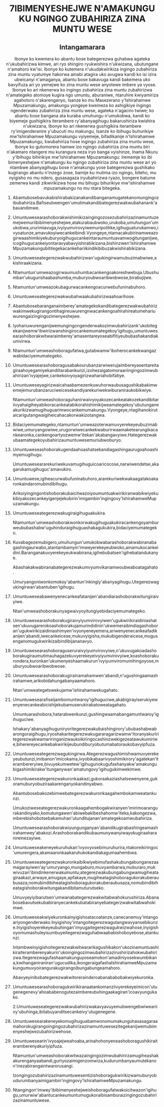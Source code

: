 <h1 align='center'>7IBIMENYESHEJWE N'AMAKUNGU KU NGINGO ZUBAHIRIZA ZINA MUNTU WESE</h1>
<h2 align='center'>Intangamarara</h2>
<p align='center'>Ibonye ko kwemera ko abantu bose bategerezwa guhabwa agateka n'ukubahirizwa kimwe, ari ryo shingiro ryukwishira n'ukwizana, ubutungane n'amahoro kw'isi.
Ibonye ko kutemera n'ukudakwirikiza ingingo zubahiriza zina muntu vyatumye hakorwa amabi atagira uko avugwa kandi ko isi izira ubwicanyi n'amaganya, abantu bose bakavuga kandi bakemera uko bavyifuza ari yo yemejwe ko zina muntu wese anyotewe imbere ya vyose.
Ibonye ko ari nkenerwa ko ingingo zubahiriza zina muntu zubahirizwa n'amategeko atomoye kugira ngo umuntu, aburaniwe, ntaruhire kwiyamiriza agahotoro n'akarenganyo,
Isanze ko mu Masezerano y'Ishirahamwe Mpuzamakungu, amakungu yongeye kwemeza ko ashigikiye ingingo ngenderwako zubahiriza zina muntu wese, agateka n'agaciro twiwe; ko abantu bose bangana ata kuraba umuhungu n'umukobwa, kandi ko biyemeje gushigikira iterambere ry'abanyagihugu bakarushiriza kwishira n'ukwizana,
Ibonye ko ari nkenerwa gushigikira iterambere ry'imigenderanire y'ubucuti mu makungu,
Isanze ko ibihugu buhurikiye mw'Ishirahamwe Mpuzamakungu vyiyemeje, bifadikanije n'Ishirahamwe Mpuzamakungu, kwubahiriza hose ingingo zubahiriza zina muntu wese,
Ibonye ko gutomorera hamwe izo ngingo zubahiriza zina muntu biri n'akamaro ntangere mu kurangura neza iryo banga vyishinze,
Inama Nkuru y'Ibihugu bihirikiye mw'Ishirahamwe Mpuzamakungu:
Irememje ko ibi bimenyeshejwe n'amakungu ku ngingo zubahiriza zina muntu wese ari yo ntambwe abanyagihugu bose n'amakungu yose bategerezwa gushikako kugirango abantu n'inzego zose, bamije ku mutima izo ngingo, biteho, mu nyigisho no mu ndero, gusasagaza iryubahirizwa ryazo, bongere batume zemerwa kandi zikwirikizwa hose mu bihugu bihurikiye mw'ishirahamwe mpuzamakungu no mu ntara bitegeka.</p>
<ol>
  <li>
    <p>Abantubosebavukabishirabakizanakandibanganamugatekanomungingozibubahiriza.Bafiseubwengen'umutimakandibategerezwakwubahanank'abavandimwe.</p>
  </li>
  <li>
    <p>Umuntuwesearashoborakwishimikizaingingozosezubahirizazinamuntuzemejwemuriibibimenyeshejwe,atakurabaubwoko,urukoba,umuhungun'umukobwa,ururimiavuga,ivyiyumvirovyiwemuripolitike,igihuguaturukamwo,ivyoatunze,amavukoyiwecankeibindi.Vyongeye,ntamacakubirinamweazogirwaashimikiyekuburyoigihugucankeintaraumuntuavamwogitunganijwe,icogihugucankeiyontaravyabavyishirabikizana,bishinzwen'IshirahamweMpuzamakungubititegekacankehariikindikibibuzakwishirabikizana.</p>
  </li>
  <li>
    <p>Umuntuweseategerezwakwubahirizwan'ugukingirwamubuzimabwiwe,akishiraakizana.</p>
  </li>
  <li>
    <p>Ntamuntun'umweazogirwaumushumbacankengoakoreshwebuja.Ubushumban'ukugurishaabashumba,muburyoubwoaribwobwose,birabujijwe.</p>
  </li>
  <li>
    <p>Ntamuntun'umweazokubagurwacankengoacurwebufuninabuhoro.</p>
  </li>
  <li>
    <p>Umuntuweseategerezwakwubahwaakubahirizwaahoarihose.</p>
  </li>
  <li>
    <p>Abantubosebaranganaimberey'amategekokandibategerezwakwubahirizwakimwekugirangontihagireuwurengnwacankengoahirahireatumehariuwurengaizingingozimenyeshejwe.</p>
  </li>
  <li>
    <p>Iyohariuwurenganijwemungingongenderwakozimwubahirizank'ukobitegekanijwemw'ibwirizwanshingirocankemumategekoy'igihugu,umuntuwesearashoborakwitwaraimberey'amasentareyoseabifitiyeububashakandiakumvirwa.</p>
  </li>
  <li>
    <p>Ntamuntun'umweashoboragufatwa,gutabwamw'iboherocankekwangazwabidaciyemumategeko.</p>
  </li>
  <li>
    <p>Umuntuwesearashoboragusabakourubanzarwiwerujaimbereyasentareitagiraahoyegamiyekandiitarabankunzi,izohezaigatomoraariingingozimwubahirizan'ivyajejwe,cankekoivyoyagirizwahariahobifatiye.</p>
  </li>
  <li>
    <p>Umuntuweseyagirizwaicahaabamezenkuwuhorwaubusagushikabakimwemejemurubanzaruciweicesekandiyarekuriwekwiburaniraukobikwiye.</p>
    <p>Ntamuntun'umweashoboraguhanirwaivyoyakozecankeatakozekandibitariivyahaigiheyabikoracankeatabikorahishimikijweamategekoy'ubutunganeakurikizwamugihuguarimwocankemumakungu.Vyongeye,ntagihanokirutaicarigutangwaigiheicahacakorwakizotangwa.</p>
  </li>
  <li>
    <p>Bidaciyemumategeko,ntamuntun'umweazoterwamuvyerekeyeubuzimabwiwe,umuryangowiwe,urugorwiwecankekwaburirwaamaketearungikacankearonka,cankengoartyozwemw'itekan'akabangavyiwe.Hategerezwakubaamategekoyubahirizaumuntuwesemuriubwoburyo.</p>
  </li>
  <li>
    <p>Umuntuweseashoborakugendaahoashatsekandiagashingaurugoahoashimyemugihugu.</p>
    <p>Umuntuweseararekuriwekuvamugihuguicoaricocose,narwiwendetse,akagarukamugihuguc'amavukiro.</p>
  </li>
  <li>
    <p>Umuntuwese,igiheacurwabufuninabuhoro,ararekuriwekwakaagatakoakaronkaindaromubindibihugu.</p>
    <p>Arikoiyingingontishoborakubaicitwazoiyoumuntuakwirikiranwabikwiyekukibiyakozecankeyigenjejekubirin'imigambin'ingingovy'IshirahamweMupuzamakungu.</p>
  </li>
  <li>
    <p>Umuntuweseategerezwakugiraigihuguakukira.</p>
    <p>Ntamuntun'umweashoborakwonkorwakugihuguakukiracankengoyamburweububashabw'uguhinduraigihuguashakagukukira,bidaciyemumategeko.</p>
  </li>
  <li>
    <p>Kuvabagezemubigero,umuhungun'umukobwabarashoborakwabiranabagashingaurwabo,atantambamyin'imweyerekeyeubwoko,amamukocankeidini.Baranganakuvyerekeyeukwabirana,igihebubatsen'igihebatandukanye.</p>
    <p>Abashakakwabiranabategerezwakumvyumvikanamwoubwaboatagahato.</p>
    <p>Umuryangoniwonkomokoy'abantun'inkingiy'abanyagihugu.Utegerezwagukingirwan'abantuben'igihugu.</p>
  </li>
  <li>
    <p>Umuntuweseabawenyenecankeafatanijen'abandiarashoborakwitungiraivyiwe.</p>
    <p>Ntan'umweashoborakunyagwaivyoyitungiyebidaciyemumategeko.</p>
  </li>
  <li>
    <p>Umuntuwesearashoborakugiraivyiyumvirovyiwen'ugukwirikiraidiniashatsen'ukuvugarerokoashoborakujamurindidinin'ukwemeraibindiagashoboran'ugukwirikizaidiniashimyen'ivyonyeneyemera,ariwenyenecankeafadikanijen'abandi,iwecankeicese,mukuvyigisha,mukubigenderaicese,mugusenganomugukwirikizaibindibijananavyo.</p>
  </li>
  <li>
    <p>Umuntuwesearashoboraguseruraivyiyumvirovyiwe,n'ukuvugakoadashoborakugiraumutimauhagazekuvyerekeyeivyiyumvirovyiwe,koashoborakurondera,kuronkan'ukumenyeshaamakurun'ivyiyumviromumihingoyose,muburyoubwoaribwobwose.</p>
  </li>
  <li>
    <p>Umuntuwesearashoborakugirainamahamwen'abandi,n'ugushingaamashirahamwe,arikobidahungabanyaamahoro.</p>
    <p>Ntan'umweategetswekujamw'ishirahamwekugahato.</p>
  </li>
  <li>
    <p>Umuntuwesearafiseijambomuntwaroy'igihuguciwe,akabigirayiserukiyewenyenecankeabicishijekubamuserukirabatoweatagahato.</p>
    <p>Umuntuarashobora,hatarabwenkunzi,gushingwaamabangamuntwaroy'igihuguciwe.</p>
    <p>Ishakary'abanyagihuguniryoritegerezwakubaishingirory'ububashabwabarongoraigihugu,iryoshakaritegerezwakugararagarizwamw'itoranyakuriritegerezwakwamariringanizwaukoikiringocashinzwekigezeatawukumiriwe,biherereyecankebakwirikijeubundiburyobutumabatoraukobavyipfuza.</p>
  </li>
  <li>
    <p>Umuntuweseategerezwagukingirwa.Ategerezwagushimishwamuvyerekeyeubutunzi,imibanon'imicokama,ivyobikabaarivyoshimikirory'agatekan'iterambereryiwe,bivuyekumwetew'igihugunokugufashanyakw'amakungubigashimikirakw'itunganywan'amatungovy'igihugukimwekimwe.</p>
  </li>
  <li>
    <p>Umuntuweseategerezwakuronkaakazi,gukoraakaziashatsewenyene,gukoramuburyobuziraakarenganyokandinyabwo.</p>
    <p>Abantubosebakozebimwebategerezwakuronkaagahembokamweatankunzi.</p>
    <p>Umukoziweseategerezwakuronkaagahembogakwiranyen'imirimoarangurakandinyako,komutungawen'abiwebakibeshahomw'iteka,kakongezwa,mberebishobotsebakamuhan'utunditujanan'amategekoamwubahiriza.</p>
    <p>Umuntuwesearashoborakwiyungunganyan'abandikugirabashingeamashirahamwey'abakozi.Arashoborakandikubaumunywanyiwayokugiraaharanireinezayiwe.</p>
  </li>
  <li>
    <p>Umuntuweseakeneyekuruhukan'ivyovyosebimuruhurira,ntakoreikiringoc'umurengera,akamaaronkaakaruhukokandiakagumaahembwa.</p>
  </li>
  <li>
    <p>Umuntuweseategerezwakuronkaibikwiyebimufashakubungabunganezaamagarayiwen'ay'umuryango,mungaburo,muvyambarwa,muburaro,mukwivuzan'ibindinkenerwakumuntu;ategerezwakubungabungwamugiheatagiraakazi,arwaye,amugaye,apfakaye,mugiheatagishoboragukorakuberaubusaza,nomubindibiheatagishoboragukorakuberaubusaza,nomubindibiheatagishoborakwitungakandibitamuturutseko.</p>
    <p>Umuvyeyiyibarutsen'umwanabategerezwakwitabwahokurushiriza.Abanabosebavutsekubabiranyecankekubatabiranyebategerzwakwitabwahokimwe.</p>
  </li>
  <li>
    <p>Umuntuweseakwiyekuronkainyigishoatacoatanze,canecanemuy'intangoariyongenderwako.Inyigishoy'intangoitegerezwagutangwavyansebikunze.Inyigishoyerekeyeubuhingan'imyugaitegerezwagukwizwahose,inyigishoyomumashuleyisumbuyeitegerezwaguhabwaababishoboyebose,atankunzi.</p>
    <p>Intambweinyigishoitegerezwakwitwararikagushikakon'ukozinamuntuashikiraiteramberenyakurin'ukoingingozimwubahirizazirushirizahokwubahirizwa.Itegerezwagufashaamakunguyoseamokon'amadiniyosekwumbikana,kwihanganiraniran'ugucudika,ikongeraigafashaIshirahamweMpuzamakungumuvyoirangurakugirangoibungabungeamahoro.</p>
    <p>Abavyeyinibobategerezwakwitorerainderoabanababobakwiyekuronka.</p>
  </li>
  <li>
    <p>Umuntuwesearashoboragukwirikiranaatankomanziivyerekeyeimicon'utugenegenevy'ahoababenogutezaimbereubuhingaakagiran'icoavyungukako.</p>
    <p>2.Umuntuweseategerezwakwubahirizwakavyavuyemubwengebwiweariivy'ubuhinga,ibitabuyanditsecankeivy'utugenegene.</p>
  </li>
  <li>
    <p>Umuntuwesearakeneyekomugihuguabamwonomumakunguhasasagaraamahorokugirangoingingozubahirizazinamuntuwesezitegekanijwemubimenyeshejwezubahirizwehose.</p>
  </li>
  <li>
    <p>Umuntuwesearin'ivyoajejweahoaba,arinahohonyeneashoboragushikiraiteramberenyakuriyipfuza.</p>
    <p>Ntamuntun'umweashoborakwitwazaingingozimwubahirirzamugiheashakakurenganyaabandi,gurtyozaimigenzomwiza,kudurumbanyaumutekanon'inezabirangaintwarorusangi.</p>
    <p>Izongingozubahirizazinamuntuwesentizishoboragukwirikizwamuburyobudurumbanyaimigambin'ingingovy'IshirahamweMpuzamakungu.</p>
  </li>
  <li>
    <p>Ntangingon'imwey'ibibimenyeshejweishoboragufatwakoicitwazon'igihugu,umurwiw'abantucankeumuntumugukoraibisamburaizingingozubahirizazinamuntuwese.</p>
  </li>
</ol>